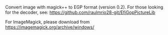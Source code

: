 Convert image with magick++ to EGP format (version 0.2). For those looking for the decoder, see: https://github.com/raulmrio28-git/EfiGopPictureLib

For ImageMagick, please download from https://imagemagick.org/archive/windows/
